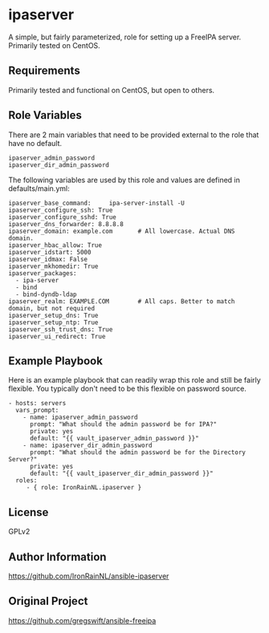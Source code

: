 ipaserver
=========

A simple, but fairly parameterized, role for setting up a FreeIPA server. Primarily tested on CentOS.

Requirements
------------

Primarily tested and functional on CentOS, but open to others.

Role Variables
--------------

There are 2 main variables that need to be provided external to the role that have no default. 

    ipaserver_admin_password
    ipaserver_dir_admin_password

The following variables are used by this role and values are defined in defaults/main.yml:

    ipaserver_base_command:     ipa-server-install -U
    ipaserver_configure_ssh: True
    ipaserver_configure_sshd: True
    ipaserver_dns_forwarder: 8.8.8.8
    ipaserver_domain: example.com       # All lowercase. Actual DNS domain.
    ipaserver_hbac_allow: True
    ipaserver_idstart: 5000
    ipaserver_idmax: False
    ipaserver_mkhomedir: True
    ipaserver_packages:
      - ipa-server
      - bind
      - bind-dyndb-ldap
    ipaserver_realm: EXAMPLE.COM        # All caps. Better to match domain, but not required
    ipaserver_setup_dns: True
    ipaserver_setup_ntp: True
    ipaserver_ssh_trust_dns: True
    ipaserver_ui_redirect: True


Example Playbook
----------------

Here is an example playbook that can readily wrap this role and still be fairly flexible.  You typically don't need to be this flexible on password source.

    - hosts: servers
      vars_prompt:
        - name: ipaserver_admin_password
          prompt: "What should the admin password be for IPA?"
          private: yes
          default: "{{ vault_ipaserver_admin_password }}"
        - name: ipaserver_dir_admin_password
          prompt: "What should the admin password be for the Directory Server?"
          private: yes
          default: "{{ vault_ipaserver_dir_admin_password }}"
      roles:
         - { role: IronRainNL.ipaserver }

License
-------

GPLv2

Author Information
------------------

https://github.com/IronRainNL/ansible-ipaserver

Original Project
----------------
https://github.com/gregswift/ansible-freeipa
